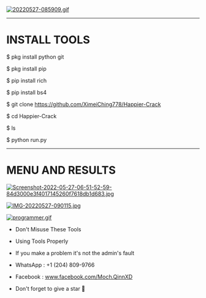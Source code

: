 

[![20220527-085909.gif](https://i.postimg.cc/1XhVsGfn/20220527-085909.gif)](https://postimg.cc/TL03cWjf)

-----------

# INSTALL TOOLS

$ pkg install python git

$ pkg install pip

$ pip install rich

$ pip install bs4

$ git clone https://github.com/XimeiChing778/Happier-Crack

$ cd Happier-Crack

$ ls

$ python run.py

-----------
# MENU AND RESULTS

[![Screenshot-2022-05-27-06-51-52-59-84d3000e3f4017145260f7618db1d683.jpg](https://i.postimg.cc/hvkBHvYr/Screenshot-2022-05-27-06-51-52-59-84d3000e3f4017145260f7618db1d683.jpg)](https://postimg.cc/zHF6hz8b)

[![IMG-20220527-090115.jpg](https://i.postimg.cc/mDRG4hTZ/IMG-20220527-090115.jpg)](https://postimg.cc/bG65HyG4)


[![programmer.gif](https://i.postimg.cc/GtwRf9Vj/programmer.gif)](https://postimg.cc/qhLWhBkt)

- Don't Misuse These Tools 
- Using Tools Properly 
- If you make a problem it's not the admin's fault

- WhatsApp : +1 (204) 809-9766
- Facebook : www.facebook.com/Moch.QinnXD

- Don't forget to give a star 🌟


